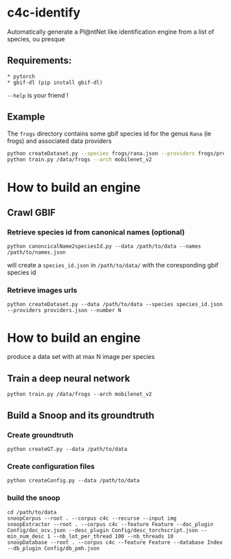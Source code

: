 # c4c-identify

Automatically generate a Pl@ntNet like identification engine from a list of species, ou presque

## Requirements:
    * pytorch
    * gbif-dl (pip install gbif-dl)


`--help` is your friend !

## Example
   The `frogs` directory contains some gbif species id for the genus `Rana` (ie frogs) and associated data providers

```bash
python createDataset.py --species frogs/rana.json --providers frogs/providers.json --directory /data/frogs
python train.py /data/frogs --arch mobilenet_v2
```


# How to build an engine

## Crawl GBIF

### Retrieve species id from canonical names (optional)
```
python canoncicalName2speciesId.py --data /path/to/data --names /path/to/names.json
```
will create a `species_id.json` in `/path/to/data/` with the coresponding gbif species id

### Retrieve images urls
```
python createDataset.py --data /path/to/data --species species_id.json --providers providers.json --number N
```


# How to build an engine
produce a data set with at max N image per species

## Train a deep neural network
```
python train.py /data/frogs --arch mobilenet_v2

```


## Build a Snoop and its groundtruth
### Create groundtruth

```
python createGT.py --data /path/to/data
```

### Create configuration files

```
python createConfig.py --data /path/to/data
```

### build the snoop
```
cd /path/to/data
snoopCorpus --root . --corpus c4c --recurse --input img
snoopExtractor --root . --corpus c4c --feature Feature --doc_plugin Config/doc_ocv.json --desc_plugin Config/desc_torchscript.json --min_num_desc 1 --nb_lot_per_thread 100 --nb_threads 10
snoopDatabase --root . --corpus c4c --feature Feature --database Index --db_plugin Config/db_pmh.json
```
